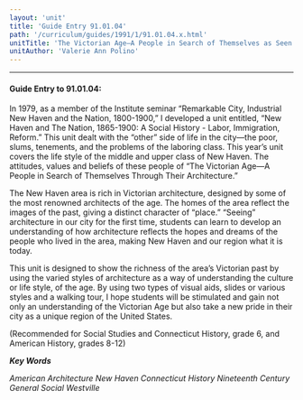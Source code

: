 ```yaml
---
layout: 'unit'
title: 'Guide Entry 91.01.04'
path: '/curriculum/guides/1991/1/91.01.04.x.html'
unitTitle: 'The Victorian Age—A People in Search of Themselves as Seen Through Their Architecture'
unitAuthor: 'Valerie Ann Polino'
---
```


<body>
<hr/>
 <h4>
  Guide Entry to 91.01.04:
 </h4>
 In 1979, as a member of the Institute seminar “Remarkable City, Industrial New Haven and the Nation, 1800-1900,” I developed a unit entitled, “New Haven and The Nation, 1865-1900: A Social History - Labor, Immigration, Reform.” This unit dealt with the “other” side of life in the city—the poor, slums, tenements, and the problems of the laboring class. This year’s unit covers the life style of the middle and upper class of New Haven. The attitudes, values and beliefs of these people of “The Victorian Age—A People in Search of Themselves Through Their Architecture.”
 <p>
  The New Haven area is rich in Victorian architecture, designed by some of the most renowned architects of the age. The homes of the area reflect the images of the past, giving a distinct character of “place.” “Seeing” architecture in our city for the first time, students can learn to develop an understanding of how architecture reflects the hopes and dreams of the people who lived in the area, making New Haven and our region what it is today.
 </p>
 <p>
  This unit is designed to show the richness of the area’s Victorian past by using the varied styles of architecture as a way of understanding the culture or life style, of the age. By using two types of visual aids, slides or various styles and a walking tour, I hope students will be stimulated and gain not only an understanding of the Victorian Age but also take a new pride in their city as a unique region of the United States.
 </p>
 <p>
  (Recommended for Social Studies and Connecticut History, grade 6, and American History, grades 8-12)
 </p>
<p>
  <b>
   <i>
    Key Words
   </i>
  </b>
  <br/>
 </p>
 <p>
  <i>
   American Architecture New Haven Connecticut History Nineteenth Century General Social Westville
  </i>
 </p>

</body>
